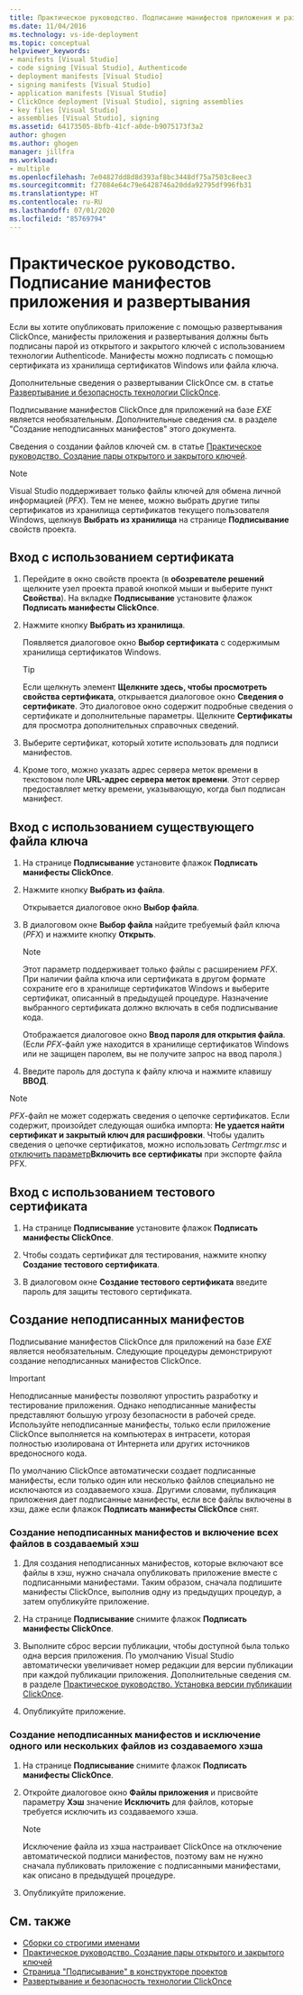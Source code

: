 ```yaml
---
title: Практическое руководство. Подписание манифестов приложения и развертывания
ms.date: 11/04/2016
ms.technology: vs-ide-deployment
ms.topic: conceptual
helpviewer_keywords:
- manifests [Visual Studio]
- code signing [Visual Studio], Authenticode
- deployment manifests [Visual Studio]
- signing manifests [Visual Studio]
- application manifests [Visual Studio]
- ClickOnce deployment [Visual Studio], signing assemblies
- key files [Visual Studio]
- assemblies [Visual Studio], signing
ms.assetid: 64173505-8bfb-41cf-a0de-b9075173f3a2
author: ghogen
ms.author: ghogen
manager: jillfra
ms.workload:
- multiple
ms.openlocfilehash: 7e04827dd8d8d393af8bc3448df75a7503c8eec3
ms.sourcegitcommit: f27084e64c79e6428746a20dda92795df996fb31
ms.translationtype: HT
ms.contentlocale: ru-RU
ms.lasthandoff: 07/01/2020
ms.locfileid: "85769794"
---
```

# <a name="how-to-sign-application-and-deployment-manifests"></a>Практическое руководство. Подписание манифестов приложения и развертывания

Если вы хотите опубликовать приложение с помощью развертывания ClickOnce, манифесты приложения и развертывания должны быть подписаны парой из открытого и закрытого ключей с использованием технологии Authenticode. Манифесты можно подписать с помощью сертификата из хранилища сертификатов Windows или файла ключа.

Дополнительные сведения о развертывании ClickOnce см. в статье [Развертывание и безопасность технологии ClickOnce](../deployment/clickonce-security-and-deployment.md).

Подписывание манифестов ClickOnce для приложений на базе *EXE* является необязательным. Дополнительные сведения см. в разделе "Создание неподписанных манифестов" этого документа.

Сведения о создании файлов ключей см. в статье [Практическое руководство. Создание пары открытого и закрытого ключей](/dotnet/framework/app-domains/how-to-create-a-public-private-key-pair).

> [!NOTE]
> Visual Studio поддерживает только файлы ключей для обмена личной информацией (*PFX*). Тем не менее, можно выбрать другие типы сертификатов из хранилища сертификатов текущего пользователя Windows, щелкнув **Выбрать из хранилища** на странице **Подписывание** свойств проекта.

## <a name="sign-using-a-certificate"></a>Вход с использованием сертификата

1. Перейдите в окно свойств проекта (в **обозревателе решений** щелкните узел проекта правой кнопкой мыши и выберите пункт **Свойства**). На вкладке **Подписывание** установите флажок **Подписать манифесты ClickOnce**.

2. Нажмите кнопку **Выбрать из хранилища**.

     Появляется диалоговое окно **Выбор сертификата** с содержимым хранилища сертификатов Windows.

    > [!TIP]
    > Если щелкнуть элемент **Щелкните здесь, чтобы просмотреть свойства сертификата**, открывается диалоговое окно **Сведения о сертификате**. Это диалоговое окно содержит подробные сведения о сертификате и дополнительные параметры. Щелкните **Сертификаты** для просмотра дополнительных справочных сведений.

3. Выберите сертификат, который хотите использовать для подписи манифестов.

4. Кроме того, можно указать адрес сервера меток времени в текстовом поле **URL-адрес сервера меток времени**. Этот сервер предоставляет метку времени, указывающую, когда был подписан манифест.

## <a name="sign-using-an-existing-key-file"></a>Вход с использованием существующего файла ключа

1. На странице **Подписывание** установите флажок **Подписать манифесты ClickOnce**.

2. Нажмите кнопку **Выбрать из файла**.

     Открывается диалоговое окно **Выбор файла**.

3. В диалоговом окне **Выбор файла** найдите требуемый файл ключа (*PFX*) и нажмите кнопку **Открыть**.

    > [!NOTE]
    > Этот параметр поддерживает только файлы с расширением *PFX*. При наличии файла ключа или сертификата в другом формате сохраните его в хранилище сертификатов Windows и выберите сертификат, описанный в предыдущей процедуре. Назначение выбранного сертификата должно включать в себя подписывание кода.

     Отображается диалоговое окно **Ввод пароля для открытия файла**. (Если *PFX*-файл уже находится в хранилище сертификатов Windows или не защищен паролем, вы не получите запрос на ввод пароля.)

4. Введите пароль для доступа к файлу ключа и нажмите клавишу **ВВОД**.

> [!NOTE]
> *PFX*-файл не может содержать сведения о цепочке сертификатов. Если содержит, произойдет следующая ошибка импорта: **Не удается найти сертификат и закрытый ключ для расшифровки**. Чтобы удалить сведения о цепочке сертификатов, можно использовать *Certmgr.msc* и [отключить параметр](/previous-versions/aa730868(v=vs.80))**Включить все сертификаты** при экспорте файла PFX.

## <a name="sign-using-a-test-certificate"></a>Вход с использованием тестового сертификата

1. На странице **Подписывание** установите флажок **Подписать манифесты ClickOnce**.

2. Чтобы создать сертификат для тестирования, нажмите кнопку **Создание тестового сертификата**.

3. В диалоговом окне **Создание тестового сертификата** введите пароль для защиты тестового сертификата.

## <a name="generate-unsigned-manifests"></a>Создание неподписанных манифестов

Подписывание манифестов ClickOnce для приложений на базе *EXE* является необязательным. Следующие процедуры демонстрируют создание неподписанных манифестов ClickOnce.

> [!IMPORTANT]
> Неподписанные манифесты позволяют упростить разработку и тестирование приложения. Однако неподписанные манифесты представляют большую угрозу безопасности в рабочей среде. Используйте неподписанные манифесты, только если приложение ClickOnce выполняется на компьютерах в интрасети, которая полностью изолирована от Интернета или других источников вредоносного кода.

По умолчанию ClickOnce автоматически создает подписанные манифесты, если только один или несколько файлов специально не исключаются из создаваемого хэша. Другими словами, публикация приложения дает подписанные манифесты, если все файлы включены в хэш, даже если флажок **Подписать манифесты ClickOnce** снят.

### <a name="to-generate-unsigned-manifests-and-include-all-files-in-the-generated-hash"></a>Создание неподписанных манифестов и включение всех файлов в создаваемый хэш

1. Для создания неподписанных манифестов, которые включают все файлы в хэш, нужно сначала опубликовать приложение вместе с подписанными манифестами. Таким образом, сначала подпишите манифесты ClickOnce, выполнив одну из предыдущих процедур, а затем опубликуйте приложение.

2. На странице **Подписывание** снимите флажок **Подписать манифесты ClickOnce**.

3. Выполните сброс версии публикации, чтобы доступной была только одна версия приложения. По умолчанию Visual Studio автоматически увеличивает номер редакции для версии публикации при каждой публикации приложения. Дополнительные сведения см. в разделе [Практическое руководство. Установка версии публикации ClickOnce](../deployment/how-to-set-the-clickonce-publish-version.md).

4. Опубликуйте приложение.

### <a name="to-generate-unsigned-manifests-and-exclude-one-or-more-files-from-the-generated-hash"></a>Создание неподписанных манифестов и исключение одного или нескольких файлов из создаваемого хэша

1. На странице **Подписывание** снимите флажок **Подписать манифесты ClickOnce**.

2. Откройте диалоговое окно **Файлы приложения** и присвойте параметру **Хэш** значение **Исключить** для файлов, которые требуется исключить из создаваемого хэша.

    > [!NOTE]
    > Исключение файла из хэша настраивает ClickOnce на отключение автоматической подписи манифестов, поэтому вам не нужно сначала публиковать приложение с подписанными манифестами, как описано в предыдущей процедуре.

3. Опубликуйте приложение.

## <a name="see-also"></a>См. также

- [Сборки со строгими именами](/dotnet/framework/app-domains/strong-named-assemblies)
- [Практическое руководство. Создание пары открытого и закрытого ключей](/dotnet/framework/app-domains/how-to-create-a-public-private-key-pair)
- [Страница "Подписывание" в конструкторе проектов](../ide/reference/signing-page-project-designer.md)
- [Развертывание и безопасность технологии ClickOnce](../deployment/clickonce-security-and-deployment.md)
